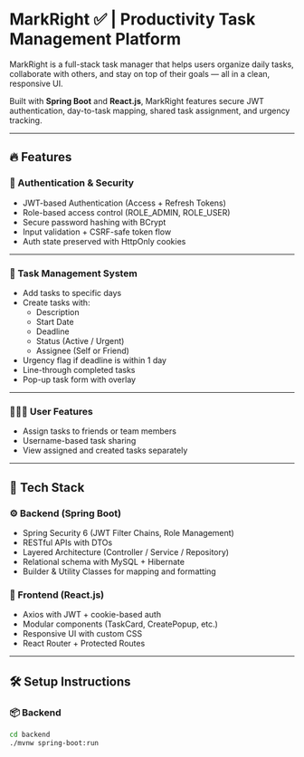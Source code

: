# MarkRight ✅ | Productivity Task Management Platform

MarkRight is a full-stack task manager that helps users organize daily tasks, collaborate with others, and stay on top of their goals — all in a clean, responsive UI.

Built with **Spring Boot** and **React.js**, MarkRight features secure JWT authentication, day-to-task mapping, shared task assignment, and urgency tracking.

---

## 🔥 Features

### 🔐 Authentication & Security
- JWT-based Authentication (Access + Refresh Tokens)
- Role-based access control (ROLE_ADMIN, ROLE_USER)
- Secure password hashing with BCrypt
- Input validation + CSRF-safe token flow
- Auth state preserved with HttpOnly cookies

---

### 📅 Task Management System
- Add tasks to specific days
- Create tasks with:
  - Description
  - Start Date
  - Deadline
  - Status (Active / Urgent)
  - Assignee (Self or Friend)
- Urgency flag if deadline is within 1 day
- Line-through completed tasks
- Pop-up task form with overlay

---

### 🧑‍🤝‍🧑 User Features
- Assign tasks to friends or team members
- Username-based task sharing
- View assigned and created tasks separately

---

## 🧠 Tech Stack

### ⚙️ Backend (Spring Boot)
- Spring Security 6 (JWT Filter Chains, Role Management)
- RESTful APIs with DTOs
- Layered Architecture (Controller / Service / Repository)
- Relational schema with MySQL + Hibernate
- Builder & Utility Classes for mapping and formatting

### 🎨 Frontend (React.js)
- Axios with JWT + cookie-based auth
- Modular components (TaskCard, CreatePopup, etc.)
- Responsive UI with custom CSS
- React Router + Protected Routes

---

## 🛠️ Setup Instructions

### 📦 Backend

```bash
cd backend
./mvnw spring-boot:run
